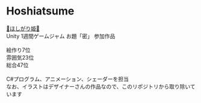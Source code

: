 # Hoshiatsume

<a href="https://unityroom.com/games/hoshigarihime" target="_blank" rel="noopener noreferrer">🌸ほしがり姫🌸</a><br>
Unity 1週間ゲームジャム お題「密」 参加作品<br>
<br>
絵作り7位<br>
雰囲気23位<br>
総合47位<br>
<br>
C#プログラム、アニメーション、シェーダーを担当<br>
なお、イラストはデザイナーさんの作品なので、このリポジトリから取り除いています<br>
